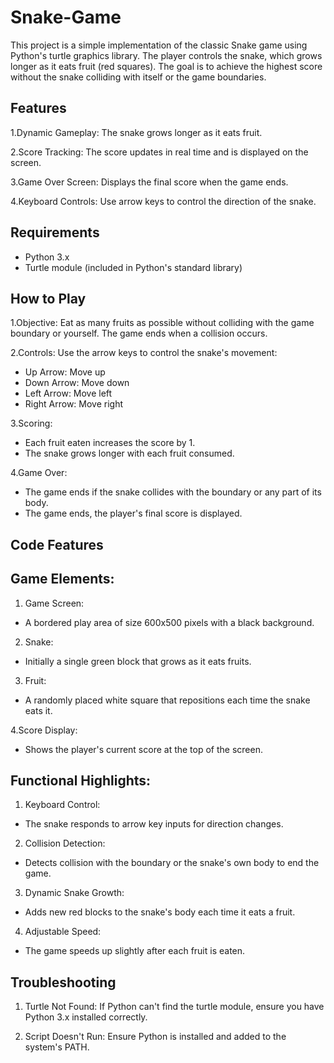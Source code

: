# Snake-Game
This project is a simple implementation of the classic Snake game using Python's turtle graphics library. The player controls the snake, which grows longer as it eats fruit (red squares). The goal is to achieve the highest score without the snake colliding with itself or the game boundaries.

## Features
1.Dynamic Gameplay: The snake grows longer as it eats fruit.

2.Score Tracking: The score updates in real time and is displayed on the screen.

3.Game Over Screen: Displays the final score when the game ends.

4.Keyboard Controls: Use arrow keys to control the direction of the snake.

## Requirements
- Python 3.x
- Turtle module (included in Python's standard library)


## How to Play

1.Objective: Eat as many fruits as possible without colliding with the game boundary or yourself. The game ends when a collision occurs.

2.Controls:
 Use the arrow keys to control the snake's movement:
 - Up Arrow: Move up
 - Down Arrow: Move down
 - Left Arrow: Move left
 - Right Arrow: Move right

3.Scoring:
- Each fruit eaten increases the score by 1.
- The snake grows longer with each fruit consumed.

4.Game Over:
- The game ends if the snake collides with the boundary or any part of its body.
- The game ends, the player's final score is displayed.

## Code Features

## Game Elements:
1. Game Screen:
- A bordered play area of size 600x500 pixels with a black background.

2. Snake:
- Initially a single green block that grows as it eats fruits.

3. Fruit:
- A randomly placed white square that repositions each time the snake eats it.

4.Score Display:
- Shows the player's current score at the top of the screen.

## Functional Highlights:
1. Keyboard Control:
- The snake responds to arrow key inputs for direction changes.
2. Collision Detection:
- Detects collision with the boundary or the snake's own body to end the game.
3. Dynamic Snake Growth:
- Adds new red blocks to the snake's body each time it eats a fruit.
4. Adjustable Speed:
- The game speeds up slightly after each fruit is eaten.

## Troubleshooting
1. Turtle Not Found:
If Python can't find the turtle module, ensure you have Python 3.x installed correctly.

2. Script Doesn't Run:
Ensure Python is installed and added to the system's PATH.
